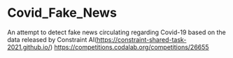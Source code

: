 # Covid_Fake_News
An attempt to detect fake news circulating regarding Covid-19 based on the data released by Constraint AI(https://constraint-shared-task-2021.github.io/)
https://competitions.codalab.org/competitions/26655
